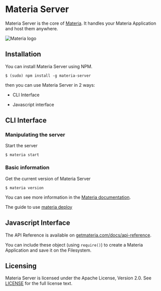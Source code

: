 # Materia Server

Materia Server is the core of [Materia](https://getmateria.com). It handles your Materia Application and host them anywhere.

![Materia logo](https://getmateria.com/img/logo.png)

Installation
------------

You can install Materia Server using NPM.

`$ (sudo) npm install -g materia-server`

then you can use Materia Server in 2 ways:

* CLI Interface

* Javascript interface


CLI Interface
-------------

### Manipulating the server

Start the server

```
$ materia start
```

### Basic information

Get the current version of Materia Server

```
$ materia version
```

You can see more information in the [Materia documentation](https://getmateria.com/docs).

The guide to use [materia deploy](https://getmateria.com/docs/guide/deploy)

Javascript Interface
--------------------

The API Reference is available on [getmateria.com/docs/api-reference](https://getmateria.com/docs/api-reference/app).

You can include these object (using `require()`) to create a Materia Application and save it on the Filesystem.

Licensing
---------

Materia Server is licensed under the Apache License, Version 2.0. See [LICENSE](LICENSE.md) for the full license text.
